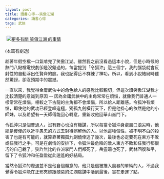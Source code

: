 ```yaml
---
layout: post
title: 讀書心得--笑傲江湖
categories: 讀書心得
tags: 武俠
---
```


<a href="http://www.anobii.com/books/笑傲江湖/9789573204398/016a93b54407fe296e/" title="更多有關 笑傲江湖 的事情" class="book-cover"><img src="http://image.anobii.com/anobi/image_book.php?type=5&item_id=016a93b54407fe296e&time=0" title="更多有關 笑傲江湖 的事情" alt="更多有關 笑傲江湖 的事情" style="padding: 5px;" /></a>

(本篇有劇透)

趁著年假空檔一口氣啃完了笑傲江湖。雖然我之前沒看過這本小說，但是小時候的熱門八點檔電視劇卻是沒錯過的，每當提到「令狐沖」這三個字，我的腦袋就會反射性的自動浮出任賢齊的臉。我也記得岳不群練了神功，所以，看到小說結局時雖然驚訝，卻沒預期中的震撼。

一直以來，我覺得金庸武俠中的角色給人的感覺比較親切，但這次讀笑傲江湖我才比較清楚的意識到原因 -- 因為金庸武俠中的主角常常在煩惱，就像我們普通人一樣常常在煩惱。相較之下古龍的主角都不會煩惱，所以給人距離感。令狐沖有煩惱，即使他的武功已經登峰造極，獨孤九劍橫行天下，但是他掛心的依然是他的小師妹，以及希望有一天師傅能回心轉意，重新收他回華山派門下。

令狐沖只是個普通人，沒有野心也沒有機謀，所以每當令狐沖身處風口浪尖時，他總是傻傻的以近乎愚忠的方式去對待誤解他的人。以他這種個性，被不明不白的殺害了也是有可能的，就算靠著獨孤九劍僥倖逃了幾次，最後也必定要死在東方不敗或任我行之手。可是在劇情的安排下，令狐沖最危險的敵人東方不敗和任我行都很巧的自己栽了。狡詐無比的各派掌門人們都死了，岳靈珊也死了，武林回復和平，留下了令狐沖和任盈盈從此逍遙的好結局。

當然令狐沖的際遇並不是他自個願意的，他只是個被捲入風暴的單純的人，不過我覺得令狐沖能在正邪夾縫跟醜惡的江湖陰謀中活到最後，實在走運了點。
